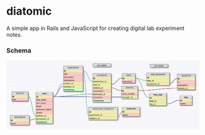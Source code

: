 # diatomic
A simple app in Rails and JavaScript for creating digital lab experiment notes.

### Schema
![Database schema](diatomic_schema.jpg)
